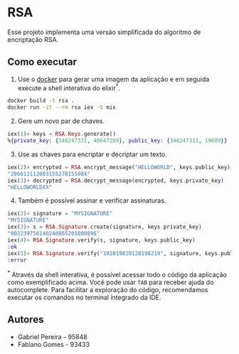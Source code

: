 # RSA
Esse projeto implementa uma versão simplificada do algoritmo de encriptação RSA.

## Como executar

1. Use o [docker](https://www.docker.com/products/docker-desktop/) para gerar uma imagem da aplicação e em seguida execute a shell interativa do elixir<sup>*</sup>.

```bash
docker build -t rsa .
docker run -it --rm rsa iex -S mix
```

2. Gere um novo par de chaves.

```elixir
iex(1)> keys = RSA.Keys.generate()
%{private_key: {348247331, 40647289}, public_key: {348247331, 19609}}
```

3. Use as chaves para encriptar e decriptar um texto.

```elixir
iex(2)> encrypted = RSA.encrypt_message("HELLOWORLD", keys.public_key)
"206612112083155278155084"
iex(3)> decrypted = RSA.decrypt_message(encrypted, keys.private_key)
"HELLOWORLDXX"
```
4. Também é possível assinar e verificar assinaturas.

```elixir
iex(2)> signature = "MYSIGNATURE"
"MYSIGNATURE"
iex(3)> s = RSA.Signature.create(signature, keys.private_key)
"003239756140240865201800896"
iex(4)> RSA.Signature.verify(s, signature, keys.public_key)
:ok
iex(5)> RSA.Signature.verify("192819829128198219", signature, keys.public_key)
:error
```

<sup>*</sup> Através da shell interativa, é possível acessar todo o código da aplicação como exemplificado acima. Você pode usar `TAB` para receber ajuda do autocomplete. Para facilitar a exploração do código, recomendamos executar os comandos no terminal integrado da IDE.

## Autores
- Gabriel Pereira - 95848
- Fabiano Gomes - 93433